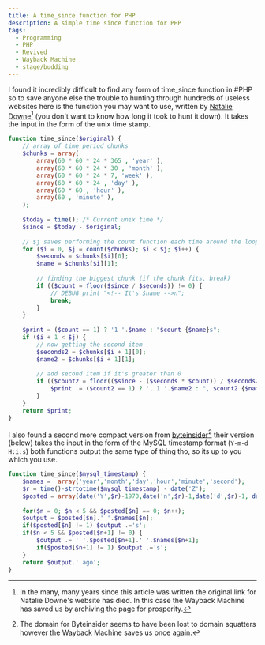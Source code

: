 ```yaml
---
title: A time_since function for PHP
description: A simple time since function for PHP
tags:
  - Programming
  - PHP
  - Revived
  - Wayback Machine
  - stage/budding
---
```


I found it incredibly difficult to find any form of time_since function in #PHP so to save anyone else the trouble to hunting through hundreds of useless websites here is the function you may want to use, written by [Natalie Downe](https://web.archive.org/web/20110424153613/http://natbat.net/2007/Jan/27/timesince/)[^1] (you don't want to know how long it took to hunt it down). It takes the input in the form of the unix time stamp.

```php
function time_since($original) {   
    // array of time period chunks
    $chunks = array(
        array(60 * 60 * 24 * 365 , 'year' ),
        array(60 * 60 * 24 * 30 , 'month' ),
        array(60 * 60 * 24 * 7, 'week' ),
        array(60 * 60 * 24 , 'day' ),
        array(60 * 60 , 'hour' ),
        array(60 , 'minute' ),
    );
    
    $today = time(); /* Current unix time */
    $since = $today - $original;
    
    // $j saves performing the count function each time around the loop
    for ($i = 0, $j = count($chunks); $i < $j; $i++) {
        $seconds = $chunks[$i][0];
        $name = $chunks[$i][1];
        
        // finding the biggest chunk (if the chunk fits, break)
        if (($count = floor($since / $seconds)) != 0) {
            // DEBUG print "<!-- It's $name -->n";
            break;
        }
    }
    
    $print = ($count == 1) ? '1 '.$name : "$count {$name}s";
    if ($i + 1 < $j) {
        // now getting the second item
        $seconds2 = $chunks[$i + 1][0];
        $name2 = $chunks[$i + 1][1];
    
        // add second item if it's greater than 0
        if (($count2 = floor(($since - ($seconds * $count)) / $seconds2)) != 0) {
            $print .= ($count2 == 1) ? ', 1 '.$name2 : ", $count2 {$name2}s";
        }
    }
    return $print;
}
```

I also found a second more compact version from [byteinsider](https://web.archive.org/web/20070314043355/http://byteinsider.com:80/article/short-and-accurate-time_since-php-function)[^2] their version (below) takes the input in the form of the MySQL timestamp format (`Y-m-d H:i:s`) both functions output the same type of thing tho, so its up to you which you use.

```php
function time_since($mysql_timestamp) {
    $names =  array('year','month','day','hour','minute','second');
    $r = time()-strtotime($mysql_timestamp) - date('Z');
    $posted = array(date('Y',$r)-1970,date('n',$r)-1,date('d',$r)-1, date('G',$r)-0,date('i',$r)-0,date('s',$r)-0);
    
    for($n = 0; $n < 5 && $posted[$n] == 0; $n++);
    $output = $posted[$n].' '.$names[$n];
    if($posted[$n] != 1) $output .='s';
    if($n < 5 && $posted[$n+1] != 0) {
        $output .= ' '.$posted[$n+1].' '.$names[$n+1];
        if($posted[$n+1] != 1) $output .='s';
    }
    return $output.' ago';
}
```

[^1]: In the many, many years since this article was written the original link for Natalie Downe's website has died. In this case the Wayback Machine has saved us by archiving the page for prosperity.
[^2]: The domain for Byteinsider seems to have been lost to domain squatters however the Wayback Machine saves us once again.
